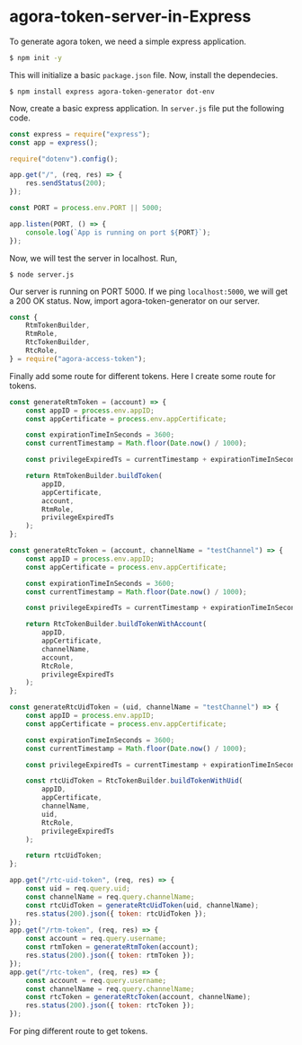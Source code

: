 # agora-token-server-in-Express 
To generate agora token, we need a simple express application.
```sh
$ npm init -y
```
This will initialize a basic `package.json` file. Now, install the dependecies.
```
$ npm install express agora-token-generator dot-env
```
Now, create a basic express application. In `server.js` file put the following code.
```javascript
const express = require("express");
const app = express();

require("dotenv").config();

app.get("/", (req, res) => {
    res.sendStatus(200);
});

const PORT = process.env.PORT || 5000;

app.listen(PORT, () => {
    console.log(`App is running on port ${PORT}`);
});
```
Now, we will test the server in localhost. Run,
```
$ node server.js
```
Our server is running on PORT 5000. If we ping `localhost:5000`, we will get a 200 OK status.
Now, import agora-token-generator on our server.
```javascript
const {
    RtmTokenBuilder,
    RtmRole,
    RtcTokenBuilder,
    RtcRole,
} = require("agora-access-token");
```
Finally add some route for different tokens. Here I create some route for tokens.
```javascript
const generateRtmToken = (account) => {
    const appID = process.env.appID;
    const appCertificate = process.env.appCertificate;

    const expirationTimeInSeconds = 3600;
    const currentTimestamp = Math.floor(Date.now() / 1000);

    const privilegeExpiredTs = currentTimestamp + expirationTimeInSeconds;

    return RtmTokenBuilder.buildToken(
        appID,
        appCertificate,
        account,
        RtmRole,
        privilegeExpiredTs
    );
};

const generateRtcToken = (account, channelName = "testChannel") => {
    const appID = process.env.appID;
    const appCertificate = process.env.appCertificate;

    const expirationTimeInSeconds = 3600;
    const currentTimestamp = Math.floor(Date.now() / 1000);

    const privilegeExpiredTs = currentTimestamp + expirationTimeInSeconds;

    return RtcTokenBuilder.buildTokenWithAccount(
        appID,
        appCertificate,
        channelName,
        account,
        RtcRole,
        privilegeExpiredTs
    );
};

const generateRtcUidToken = (uid, channelName = "testChannel") => {
    const appID = process.env.appID;
    const appCertificate = process.env.appCertificate;

    const expirationTimeInSeconds = 3600;
    const currentTimestamp = Math.floor(Date.now() / 1000);

    const privilegeExpiredTs = currentTimestamp + expirationTimeInSeconds;

    const rtcUidToken = RtcTokenBuilder.buildTokenWithUid(
        appID,
        appCertificate,
        channelName,
        uid,
        RtcRole,
        privilegeExpiredTs
    );

    return rtcUidToken;
};

app.get("/rtc-uid-token", (req, res) => {
    const uid = req.query.uid;
    const channelName = req.query.channelName;
    const rtcUidToken = generateRtcUidToken(uid, channelName);
    res.status(200).json({ token: rtcUidToken });
});
app.get("/rtm-token", (req, res) => {
    const account = req.query.username;
    const rtmToken = generateRtmToken(account);
    res.status(200).json({ token: rtmToken });
});
app.get("/rtc-token", (req, res) => {
    const account = req.query.username;
    const channelName = req.query.channelName;
    const rtcToken = generateRtcToken(account, channelName);
    res.status(200).json({ token: rtcToken });
});
```
For ping different route to get tokens.
